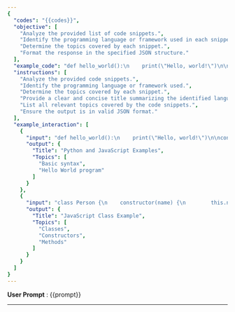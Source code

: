 ```yaml
---
{
  "codes": "{{codes}}",
  "objective": [
    "Analyze the provided list of code snippets.",
    "Identify the programming language or framework used in each snippet.",
    "Determine the topics covered by each snippet.",
    "Format the response in the specified JSON structure."
  ],
  "example_code": "def hello_world():\n    print(\"Hello, world!\")\n\nconsole.log(\"Hello, world!\");",
  "instructions": [
    "Analyze the provided code snippets.",
    "Identify the programming language or framework used.",
    "Determine the topics covered by each snippet.",
    "Provide a clear and concise title summarizing the identified language or framework.",
    "List all relevant topics covered by the code snippets.",
    "Ensure the output is in valid JSON format."
  ],
  "example_interaction": [
    {
      "input": "def hello_world():\n    print(\"Hello, world!\")\n\nconsole.log(\"Hello, world!\");",
      "output": {
        "Title": "Python and JavaScript Examples",
        "Topics": [
          "Basic syntax",
          "Hello World program"
        ]
      }
    },
    {
      "input": "class Person {\n    constructor(name) {\n        this.name = name;\n    }\n\n    greet() {\n        console.log(`Hello, ${this.name}`);\n    }\n}\nconst john = new Person('John');\njohn.greet();",
      "output": {
        "Title": "JavaScript Class Example",
        "Topics": [
          "Classes",
          "Constructors",
          "Methods"
        ]
      }
    }
  ]
}
---
```


**User Prompt** : {{prompt}}

---
